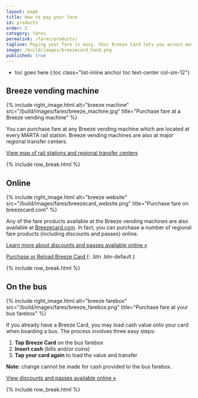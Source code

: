 ```yaml
---
layout: page
title: How to pay your fare
id: products
order: 2
category: fares
permalink: /fares/products/
tagline: Paying your fare is easy. Your Breeze Card lets you access most of the transit in the Atlanta region.
image: /build/images/breezecard_hand.png
published: true
---
```



* toc goes here
{:toc class="list-inline anchor toc text-center col-sm-12"}


## Breeze vending machine

{% include right_image.html alt="breeze machine" src="/build/images/fares/breeze_machine.jpg" title="Purchase fare at a Breeze vending machine" %}

You can purchase fare at any Breeze vending machine which are located at every MARTA rail station.  Breeze vending machines are also at major regional transfer centers. 

[<i class="fa fa-search-plus right-5"></i>View map of rail stations and regional transfer centers](/maps/interactive)

{% include row_break.html %}

## Online

{% include right_image.html alt="breeze website" src="/build/images/fares/breezecard_website.png" title="Purchase fare on breezecard.com" %}

Any of the fare products available at the Breeze vending machines are also available at [Breezecard.com](http://breezecard.com).  In fact, you can purchase a number of regional fare products (including discounts and passes) online.  

[Learn more about discounts and passes available online »](/fares/passes)

[Purchase or Reload Breeze Card <i class="fa fa-external-link"></i>](http://breezecard.com){: .btn .btn-default }

{% include row_break.html %}

## On the bus


{% include right_image.html alt="breeze farebox" src="/build/images/fares/breeze_farebox.png" title="Purchase fare at your bus farebox" %}

If you already have a Breeze Card, you may load cash value onto your card when boarding a bus.  The process involves three easy steps:

1. **Tap Breeze Card** on the bus farebox
2. **Insert cash** (bills and/or coins)
3. **Tap your card again** to load the value and transfer

**Note:** change cannot be made for cash provided to the bus farebox.

[View discounts and passes available online »](/fares/passes)

{% include row_break.html %}
